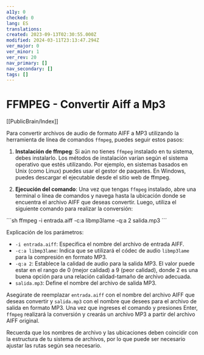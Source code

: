 ```yaml
---
a11y: 0
checked: 0
lang: ES
translations: 
created: 2023-09-13T02:30:55.000Z
modified: 2024-03-11T23:13:47.294Z
ver_major: 0
ver_minor: 1
ver_rev: 20
nav_primary: []
nav_secondary: []
tags: []
---
```

# FFMPEG - Convertir Aiff a Mp3

[[PublicBrain/Index]]

Para convertir archivos de audio de formato AIFF a MP3 utilizando la herramienta de línea de comandos `ffmpeg`, puedes seguir estos pasos:

1. **Instalación de ffmpeg**: Si aún no tienes `ffmpeg` instalado en tu sistema, debes instalarlo. Los métodos de instalación varían según el sistema operativo que estés utilizando. Por ejemplo, en sistemas basados en Unix (como Linux) puedes usar el gestor de paquetes. En Windows, puedes descargar el ejecutable desde el sitio web de ffmpeg.
    
2. **Ejecución del comando**: Una vez que tengas `ffmpeg` instalado, abre una terminal o línea de comandos y navega hasta la ubicación donde se encuentra el archivo AIFF que deseas convertir. Luego, utiliza el siguiente comando para realizar la conversión:
    

´´´sh
	ffmpeg -i entrada.aiff -c:a libmp3lame -q:a 2 salida.mp3
´´´

Explicación de los parámetros:

- `-i entrada.aiff`: Especifica el nombre del archivo de entrada AIFF.
- `-c:a libmp3lame`: Indica que se utilizará el códec de audio `libmp3lame` para la compresión en formato MP3.
- `-q:a 2`: Establece la calidad de audio para la salida MP3. El valor puede estar en el rango de 0 (mejor calidad) a 9 (peor calidad), donde 2 es una buena opción para una relación calidad-tamaño de archivo adecuada.
- `salida.mp3`: Define el nombre del archivo de salida MP3.

Asegúrate de reemplazar `entrada.aiff` con el nombre del archivo AIFF que deseas convertir y `salida.mp3` con el nombre que desees para el archivo de salida en formato MP3. Una vez que ingreses el comando y presiones Enter, `ffmpeg` realizará la conversión y crearás un archivo MP3 a partir del archivo AIFF original.

Recuerda que los nombres de archivo y las ubicaciones deben coincidir con la estructura de tu sistema de archivos, por lo que puede ser necesario ajustar las rutas según sea necesario.